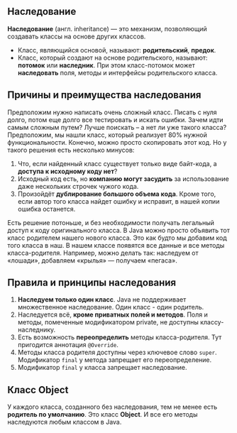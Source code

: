 ## Наследование

**Наследование** (англ. inheritance) — это механизм, позволяющий создавать классы на  основе других классов.

- Класс, являющийся основой, называют: **родительский**, **предок**.
- Класс, который создают на основе родительского, называют: **потомок** или **наследник**.
При этом класс-потомок может **наследовать** поля, методы и интерфейсы родительского класса.

## Причины и преимущества наследования

Предположим нужно написать очень сложный класс. Писать с нуля долго, потом еще долго все тестировать и искать ошибки. 
Зачем идти самым сложным путем? Лучше поискать – а нет ли уже такого класса? Предположим, мы нашли класс, который реализует 80% нужной функциональности. 
Конечно, можно просто скопировать этот код. Но у такого решения есть несколько минусов:

1. Что, если найденный класс существует только виде байт-кода, а **доступа к исходному коду нет**?
2. Исходный код есть, но **компанию могут засудить** за использование даже нескольких строчек чужого кода.
3. Произойдёт **дублирование большого объема кода**. Кроме того, если автор того класса найдет ошибку и исправит, в нашей копии ошибка останется.

Есть решение потоньше, и без необходимости получать легальный доступ к коду оригинального класса. 
В Java можно просто объявить тот класс родителем нашего нового класса. Это как будто мы добавим код того класса в наш. 
В нашем классе появятся все данные и все методы класса-родителя. Например, можно делать так: наследуем от «лошади», добавляем «крылья» — получаем «пегаса».

## Правила и принципы наследования

1. **Наследуем только один класс**. Java не поддерживает множественное наследование. Один класс - один родитель.
2. Наследуется всё, **кроме приватных полей и методов**. Поля и методы, помеченные модификатором private, не доступны классу-наследнику.
3. Есть возможность **переопределить** методы класса-родителя. Тут пригодится аннотация `@Override`.
4. Методы класса родителя доступны через ключевое слово `super`. Модификатор `final` у метода запрещает его переопределение.
5. Модификатор `final` у класса запрещает наследование.

## Класс Object

У каждого класса, созданного без наследования, тем не менее есть **родитель по умолчанию**. Это класс **Object**. 
И все его методы наследуются любым классом в Java.
